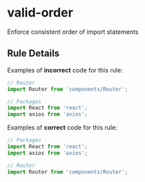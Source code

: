 
# valid-order

Enforce consistent order of import statements

## Rule Details

Examples of **incorrect** code for this rule:

```js
// Router
import Router from 'components/Router';

// Packages
import React from 'react';
import axios from 'axios';
```

Examples of **correct** code for this rule:

```js
// Packages
import React from 'react';
import axios from 'axios';

// Router
import Router from 'components/Router';
```
